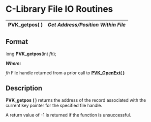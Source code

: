 # C-Library File IO Routines

**PVK_getpos( )** |  **_Get Address/Position Within File_**  
---|---  
  
## Format

long **PVK_getpos**(int  _fh_);

**_Where:_**

_fh_ File handle returned from a prior call to **[PVK_OpenExt( )](openext.md)**

## Description

**PVK_getpos** **( )** returns the address of the record associated with the current key pointer for the specified file handle.

A return value of -1 is returned if the function is unsuccessful.
